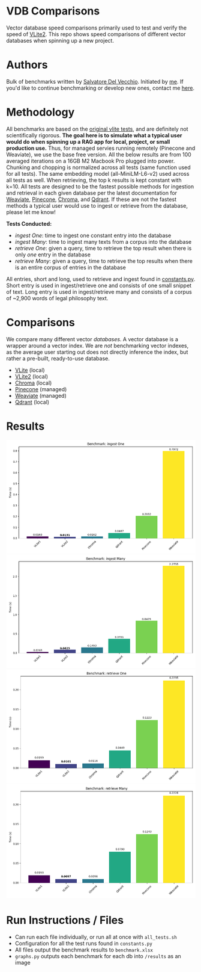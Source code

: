 # VDB Comparisons
Vector database speed comparisons primarily used to test and verify the speed of [VLite2](https://github.com/raydelvecchio/vlite-v2). This repo shows speed
comparisons of different vector databases when spinning up a new project.

# Authors
Bulk of benchmarks written by [Salvatore Del Vecchio](https://github.com/saldelv). Initiated by [me](https://github.com/raydelvecchio). If you'd like to
continue benchmarking or develop new ones, contact me [here](mailto:ray@cerebralvalley.ai).

# Methodology
All benchmarks are based on the [original vlite tests](https://github.com/sdan/vlite/blob/master/tests/bench.py), and are definitely not scientifically rigorous. **The
goal here is to simulate what a typical user would do when spinning up a RAG app for local, project, or small production use.** 
Thus, for managed servies running remotely (Pinecone and Weaviate), we use the base free version. 
All the below results are from 100 averaged iterations on a 16GB M2 Macbook Pro plugged into power. 
Chunking and chopping is normalized across all tests (same function used for all tests). The same embedding model
(all-MiniLM-L6-v2) used across all tests as well. 
When retrieving, the top k results is kept constant with k=10.
All tests are designed to be the fastest possible methods for ingestion and retrieval in each given database per the latest documentation for [Weaviate](https://weaviate.io/developers/weaviate/manage-data/import), [Pinecone](https://docs.pinecone.io/docs/upsert-data), [Chroma](https://docs.trychroma.com/usage-guide), and [Qdrant](https://github.com/qdrant/qdrant-client). If these are not the fastest methods a typical user would use to ingest or retrieve from the database, please let me know!

**Tests Conducted:**
* *ingest One*: time to ingest one constant entry into the database
* *ingest Many*: time to ingest many texts from a corpus into the database
* *retrieve One*: given a query, time to retrieve the top result when there is only *one* entry in the database
* *retrieve Many*: given a query, time to retrieve the top results when there is an entire corpus of entries in the database

All entries, short and long, used to retrieve and ingest found in [constants.py](./constants.py). Short entry is used in ingest/retrieve one and consists of
one small snippet of text. Long entry is used in ingest/retrieve many and consists of a corpus of ~2,900 words of legal philosophy text.

# Comparisons
We compare many different vector *databases*. A vector database is a wrapper around a vector index. We are *not* benchmarking vector indexes, as the
average user starting out does not directly inference the index, but rather a pre-built, ready-to-use database.
* [VLite](https://github.com/sdan/vlite) (local)
* [VLite2](https://github.com/raydelvecchio/vlite-v2) (local)
* [Chroma](https://www.trychroma.com/) (local)
* [Pinecone](https://www.pinecone.io/) (managed)
* [Weaviate](https://weaviate.io/) (managed)
* [Qdrant](https://qdrant.tech/) (local)

# Results
![ingest One](./results/benchmark_1_Ingest%20One.png)
![ingest Many](./results/benchmark_3_Ingest%20Many.png)
![retrieve One](./results/benchmark_2_Retrieve%20One.png)
![retrieve Many](./results/benchmark_4_Retrieve%20Many.png)

# Run Instructions / Files
* Can run each file individually, or run all at once with `all_tests.sh`
* Configuration for all the test runs found in `constants.py`
* All files output the benchmark results to `benchmark.xlsx`
* `graphs.py` outputs each benchmark for each db into `/results` as an image
